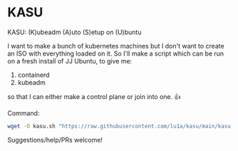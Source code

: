 # KASU
KASU: (K)ubeadm (A)uto (S)etup on (U)buntu

I want to make a bunch of kubernetes machines but I don't want to create an ISO with everything loaded on it.
So I'll make a script which can be run on a fresh install of JJ Ubuntu, to give me:
1. containerd
2. kubeadm

so that I can either make a control plane or join into one. 👍

Command:
```bash
wget -O kasu.sh "https://raw.githubusercontent.com/lu1a/kasu/main/kasu.sh" && chmod +x kasu.sh && ./kasu.sh
```

Suggestions/help/PRs welcome!
